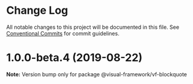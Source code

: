# Change Log

All notable changes to this project will be documented in this file.
See [Conventional Commits](https://conventionalcommits.org) for commit guidelines.

# 1.0.0-beta.4 (2019-08-22)

**Note:** Version bump only for package @visual-framework/vf-blockquote
